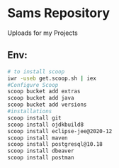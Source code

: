 # Sams Repository
Uploads for my Projects

## Env:

```bash
# to install scoop
iwr -useb get.scoop.sh | iex
#Configure Scoop
scoop bucket add extras
scoop bucket add java
scoop bucket add versions
#installations
scoop install git
scoop install ojdkbuild8
scoop install eclipse-jee@2020-12
scoop install maven
scoop install postgresql@10.18
scoop install dbeaver
scoop install postman
```

